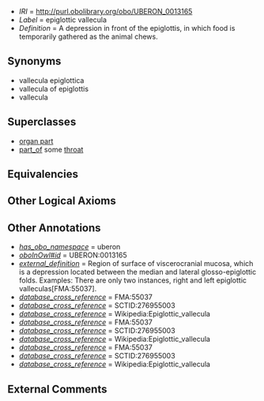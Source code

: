  * *IRI* = http://purl.obolibrary.org/obo/UBERON_0013165
 * *Label* = epiglottic vallecula
 * *Definition* = A depression in front of the epiglottis, in which food is temporarily gathered as the animal chews.

## Synonyms

 * vallecula epiglottica
 * vallecula of epiglottis
 * vallecula

## Superclasses

 * [organ part](../../UBERON/64/UBERON_0000064.md)
 * [part_of](../../BFO/50/BFO_0000050.md) some [throat](../../UBERON/41/UBERON_0000341.md)

## Equivalencies


## Other Logical Axioms


## Other Annotations

 * *[has_obo_namespace](../../ce/oboInOwl#hasOBONamespace.md)* = uberon
 * *[oboInOwl#id](../../id/oboInOwl#id.md)* = UBERON:0013165
 * *[external_definition](../../UBPROP/01/UBPROP_0000001.md)* = Region of surface of viscerocranial mucosa, which is a depression located between the median and lateral glosso-epiglottic folds. Examples: There are only two instances, right and left epiglottic valleculas[FMA:55037].
 * *[database_cross_reference](../../ef/oboInOwl#hasDbXref.md)* = FMA:55037
 * *[database_cross_reference](../../ef/oboInOwl#hasDbXref.md)* = SCTID:276955003
 * *[database_cross_reference](../../ef/oboInOwl#hasDbXref.md)* = Wikipedia:Epiglottic_vallecula
 * *[database_cross_reference](../../ef/oboInOwl#hasDbXref.md)* = FMA:55037
 * *[database_cross_reference](../../ef/oboInOwl#hasDbXref.md)* = SCTID:276955003
 * *[database_cross_reference](../../ef/oboInOwl#hasDbXref.md)* = Wikipedia:Epiglottic_vallecula
 * *[database_cross_reference](../../ef/oboInOwl#hasDbXref.md)* = FMA:55037
 * *[database_cross_reference](../../ef/oboInOwl#hasDbXref.md)* = SCTID:276955003
 * *[database_cross_reference](../../ef/oboInOwl#hasDbXref.md)* = Wikipedia:Epiglottic_vallecula

## External Comments

